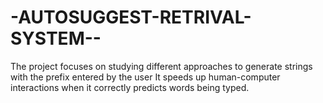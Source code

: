 # -AUTOSUGGEST-RETRIVAL-SYSTEM--
The project focuses on studying different approaches to generate strings with the prefix entered by the user           It speeds up human-computer interactions when it correctly predicts words being typed.  
